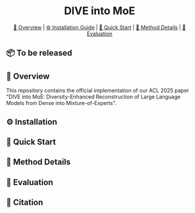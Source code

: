 <div align="center">
  <h1>DIVE into MoE</h1>
  <div>
    <a href="#overview">📝 Overview</a> | <a href="#installation">⚙️ Installation Guide</a> | <a href="#quick-start">🚀 Quick Start</a> | <a href="#method">🚅 Method Details</a> | <a href="#evaluation">💎 Evaluation</a>
  </div>
</div>


<h2 id="todo">📦 To be released</h2>

<h2 id="overview">📝 Overview</h2>

This repository contains the official implementation of our ACL 2025 paper "DIVE into MoE: Diversity-Enhanced Reconstruction of Large Language Models from Dense into Mixture-of-Experts".

<h2 id="installation">⚙️ Installation</h2>

<h2 id="quick-start">🚀 Quick Start</h2>

<h2 id="method">🚅 Method Details</h2>

<h2 id="evaluation">💎 Evaluation</h2>

<h2 id="citation">💬 Citation</h2>